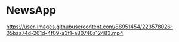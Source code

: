 # NewsApp
https://user-images.githubusercontent.com/88951454/223578026-05baa74d-261d-4f09-a3f1-a80740a12483.mp4
